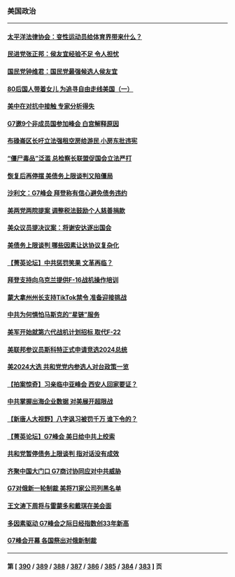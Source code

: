 ### 美国政治
---
#### [太平洋法律协会：变性运动员给体育界带来什么？](../../pages/ncid1078159/n14000814.md) 
#### [民进党张正邦：侯友宜经验不足 令人担忧](../../pages/ncid1078159/n14000808.md) 
#### [国民党钟维君：国民党最强候选人侯友宜](../../pages/ncid1078159/n14000805.md) 
#### [80后国人带着女儿 为追寻自由走线美国（一）](../../pages/ncid1078159/n14000802.md) 
#### [美中在对抗中接触 专家分析得失](../../pages/ncid1078159/n13999972.md) 
#### [G7邀9个非成员国参加峰会 白宫解释原因](../../pages/ncid1078159/n14000696.md) 
#### [布碌崙区长吁立法强租空房给游民 小房东批违宪](../../pages/ncid1078159/n14000714.md) 
#### [“僵尸毒品”泛滥 总检察长联盟促国会立法严打](../../pages/ncid1078159/n14000712.md) 
#### [恢复后再停摆 美债务上限谈判又陷僵局](../../pages/ncid1078159/n14000582.md) 
#### [沙利文：G7峰会 拜登称有信心避免债务违约](../../pages/ncid1078159/n14000651.md) 
#### [美两党两院提案 调整税法鼓励个人慈善捐款](../../pages/ncid1078159/n14000626.md) 
#### [美众议员提决议案：将谢安达逐出国会](../../pages/ncid1078159/n14000610.md) 
#### [美债务上限谈判 哪些因素让达协议复杂化](../../pages/ncid1078159/n14000438.md) 
#### [【菁英论坛】中共惩罚笑果 文革再临？](../../pages/ncid1078159/n14000541.md) 
#### [拜登支持向乌克兰提供F-16战机操作培训](../../pages/ncid1078159/n14000564.md) 
#### [蒙大拿州州长支持TikTok禁令 准备迎接挑战](../../pages/ncid1078159/n14000463.md) 
#### [中共为何惧怕马斯克的“星链”服务](../../pages/ncid1078159/n14000539.md) 
#### [美军开始就第六代战机计划招标 取代F-22](../../pages/ncid1078159/n14000490.md) 
#### [美联邦参议员斯科特正式申请竞选2024总统](../../pages/ncid1078159/n14000460.md) 
#### [美2024大选 共和党党内参选人对台政策一览](../../pages/ncid1078159/n14000508.md) 
#### [【拍案惊奇】习亲临中亚峰会 西安人回家要证？](../../pages/ncid1078159/n14000407.md) 
#### [中共掌握出海企业数据 对美展开超限战](../../pages/ncid1078159/n14000185.md) 
#### [【新唐人大视野】八字讽习被罚千万 谁下令的？](../../pages/ncid1078159/n14000455.md) 
#### [【菁英论坛】G7峰会 美日给中共上绞索](../../pages/ncid1078159/n14000458.md) 
#### [共和党暂停债务上限谈判 指对话没有成效](../../pages/ncid1078159/n14000470.md) 
#### [齐聚中国大门口 G7商讨协同应对中共威胁](../../pages/ncid1078159/n14000467.md) 
#### [G7对俄新一轮制裁 美将71家公司列黑名单](../../pages/ncid1078159/n14000431.md) 
#### [王文涛下周将与雷蒙多和戴琪在美会面](../../pages/ncid1078159/n14000433.md) 
#### [多因素驱动 G7峰会之际日经指数创33年新高](../../pages/ncid1078159/n14000315.md) 
#### [G7峰会开幕 各国祭出对俄新制裁](../../pages/ncid1078159/n14000321.md) 

---
#### 第 [ [390](./390.md) / [389](./389.md) / [388](./388.md) / [387](./387.md) / [386](./386.md) / [385](./385.md) / [384](./384.md) / [383](./383.md) ] 页

